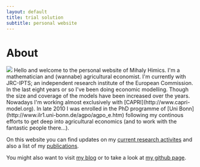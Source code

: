 ```yaml
---
layout: default
title: trial solution 
subtitle: personal website
---
```


About
=====

<img src="http://0.gravatar.com/userimage/6480299/2b3fee64888909891a6cf7865c11fc4f?size=100"/>
Hello and welcome to the personal website of Mihaly Himics. I'm a mathematician and (wannabe) agricultural economist. I'm currently with JRC-IPTS; an independent research institute of the European Commission. In the last eight years or so I've been doing economic modelling. Though the size and coverage of the models have been increased over the years. Nowadays I'm working almost exclusively with [CAPRI](http://www.capri-model.org). In late 2010 I was enrolled in the PhD programme of [Uni Bonn](http://www.ilr1.uni-bonn.de/agpo/agpo_e.htm) following my continous efforts to get deep into agricultural economics (and to work with the fantastic people there...). 

On this website you can find updates on my [current research activites](/news) and also a list of my [publications](/publications).

You might also want to visit [my blog](http://trialsolution.wordpress.com) or to take a look at [my github page](http://github.com/trialsolution).


